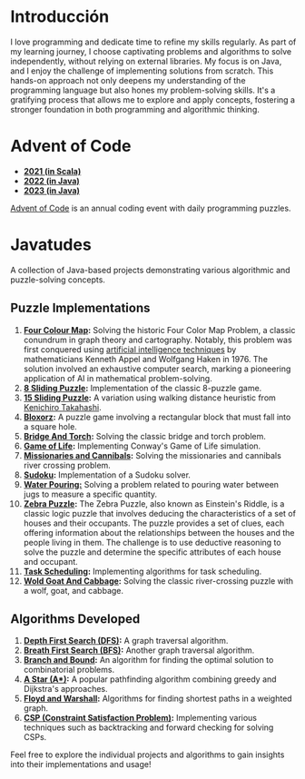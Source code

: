 # Introducción

I love programming and dedicate time to refine my skills regularly. As part of my learning journey, I choose captivating
problems and algorithms to solve independently, without relying on external libraries. My focus is on Java, and I enjoy
the challenge of implementing solutions from scratch. This hands-on approach not only deepens my understanding of the
programming language but also hones my problem-solving skills. It's a gratifying process that allows me to explore and
apply concepts, fostering a stronger foundation in both programming and algorithmic thinking.

# Advent of Code

- **[2021 (in Scala)](https://adventofcode.com/2021)**
- **[2022 (in Java)](https://adventofcode.com/2022)**
- **[2023 (in Java)](https://adventofcode.com/2023)**

[Advent of Code](https://adventofcode.com/) is an annual coding event with daily programming puzzles.

# Javatudes

A collection of Java-based projects demonstrating various algorithmic and puzzle-solving concepts.

## Puzzle Implementations

1. **[Four Colour Map](https://en.wikipedia.org/wiki/Four_color_theorem):** Solving the historic Four Color Map Problem,
   a classic conundrum in graph theory and cartography. Notably, this problem was first conquered
   using [artificial intelligence techniques](https://en.wikipedia.org/wiki/Four_color_theorem#Proof) by mathematicians
   Kenneth Appel and Wolfgang Haken in 1976. The solution involved an exhaustive computer search, marking a pioneering
   application of AI in mathematical problem-solving.
2. **[8 Sliding Puzzle](https://en.wikipedia.org/wiki/15_puzzle):** Implementation of the classic 8-puzzle game.
3. **[15 Sliding Puzzle](https://en.wikipedia.org/wiki/15_puzzle):** A variation using walking distance heuristic
   from [Kenichiro Takahashi](https://computerpuzzle.net/english/15puzzle/wd.gif).
4. **[Bloxorz](https://bloxorz.io/):** A puzzle game involving a rectangular block that must fall into
   a square hole.
5. **[Bridge And Torch](https://en.wikipedia.org/wiki/Bridge_and_torch_problem):** Solving the classic bridge and torch
   problem.
6. **[Game of Life](https://en.wikipedia.org/wiki/Conway%27s_Game_of_Life):** Implementing Conway's Game of Life
   simulation.
7. **[Missionaries and Cannibals](https://en.wikipedia.org/wiki/Missionaries_and_cannibals):** Solving the missionaries
   and cannibals river crossing problem.
8. **[Sudoku](https://en.wikipedia.org/wiki/Sudoku_solving_algorithms):** Implementation of a Sudoku solver.
9. **[Water Pouring:](https://en.wikipedia.org/wiki/Water_pouring_puzzle)** Solving a problem related to pouring water between jugs to measure a specific quantity.
10. **[Zebra Puzzle](https://en.wikipedia.org/wiki/Zebra_Puzzle):** The Zebra Puzzle, also known as Einstein's Riddle,
    is a classic logic puzzle that involves
    deducing the characteristics of a set of houses and their occupants. The puzzle provides a set of clues, each
    offering information about the relationships between the houses and the people living in them. The challenge is to
    use deductive reasoning to solve the puzzle and determine the specific attributes of each house and occupant.
11. **[Task Scheduling](https://en.wikipedia.org/wiki/Task_scheduling):** Implementing algorithms for task scheduling.
12. **[Wold Goat And Cabbage](https://en.wikipedia.org/wiki/Wolf,_goat,_and_cabbage_problem):** Solving the classic
    river-crossing puzzle with a wolf, goat, and cabbage.

## Algorithms Developed

1. **[Depth First Search (DFS)](https://en.wikipedia.org/wiki/Depth-first_search):** A graph traversal algorithm.
2. **[Breath First Search (BFS)](https://en.wikipedia.org/wiki/Breadth-first_search):** Another graph traversal algorithm.
3. **[Branch and Bound](https://en.wikipedia.org/wiki/Branch_and_bound):** An algorithm for finding the optimal solution
   to combinatorial problems.
4. **[A Star (A*)](https://en.wikipedia.org/wiki/A*_search_algorithm):** A popular pathfinding algorithm combining
   greedy and Dijkstra's approaches.
5. **[Floyd and Warshall](https://en.wikipedia.org/wiki/Floyd%E2%80%93Warshall_algorithm):** Algorithms for finding
   shortest paths in a weighted graph.
6. **[CSP (Constraint Satisfaction Problem)](https://en.wikipedia.org/wiki/Constraint_satisfaction_problem):**
   Implementing various techniques such as backtracking and forward checking
   for solving CSPs.

Feel free to explore the individual projects and algorithms to gain insights into their implementations and usage!
